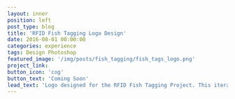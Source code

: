 ```yaml
---
layout: inner
position: left
post_type: blog
title: 'RFID Fish Tagging Logo Design'
date: 2016-08-01 00:00:00
categories: experience
tags: Design Photoshop
featured_image: '/img/posts/fish_tagging/fish_tags_logo.png'
project_link:
button_icon: 'cog'
button_text: 'Coming Soon'
lead_text: 'Logo designed for the RFID Fish Tagging Project. This iteration of the app was designed for out initial testers in Hawaii.'
---
```

